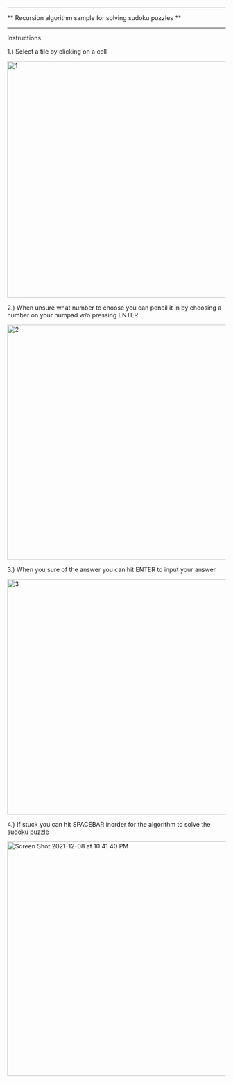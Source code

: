 

***********************************************************
** Recursion algorithm sample for solving sudoku puzzles **
***********************************************************



Instructions

1.) Select a tile by clicking on a cell

<img width="544" alt="1" src="https://user-images.githubusercontent.com/94318970/145516171-d3d8696d-7785-420c-82e8-e3723ec1e4e4.png">

2.) When unsure what number to choose you can pencil it in by choosing a number on your numpad w/o pressing ENTER

<img width="540" alt="2" src="https://user-images.githubusercontent.com/94318970/145516713-a4bd5331-d49f-48d5-990e-eccf4dbf4c7d.png">

3.) When you sure of the answer you can hit ENTER to input your answer

<img width="541" alt="3" src="https://user-images.githubusercontent.com/94318970/145516956-2e0ec8f7-4a72-4bfe-8413-694cd46e599e.png">

4.) If stuck you can hit SPACEBAR inorder for the algorithm to solve the sudoku puzzle

<img width="539" alt="Screen Shot 2021-12-08 at 10 41 40 PM" src="https://user-images.githubusercontent.com/94318970/145517124-6fd02b24-c7af-4a62-9f4f-bf658f9eeb8f.png">
